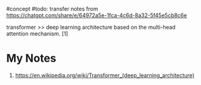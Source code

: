 #concept 
#todo: transfer notes from https://chatgpt.com/share/e/64972a5e-1fca-4c6d-8a32-5f45e5cb8c6e

transformer >> deep learning architecture based on the multi-head attention mechanism. [1]

# My Notes
1. https://en.wikipedia.org/wiki/Transformer_(deep_learning_architecture)